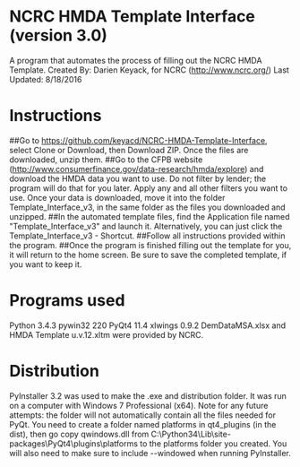 # NCRC HMDA Template Interface (version 3.0)
A program that automates the process of filling out the NCRC HMDA Template.
Created By: Darien Keyack, for NCRC (http://www.ncrc.org/)
Last Updated: 8/18/2016

# Instructions
##Go to https://github.com/keyacd/NCRC-HMDA-Template-Interface, select Clone or Download, then Download ZIP. Once the files are downloaded, unzip them.
##Go to the CFPB website (http://www.consumerfinance.gov/data-research/hmda/explore) and download the HMDA data you want to use. Do not filter by lender; the program will do that for you later. Apply any and all other filters you want to use. Once your data is downloaded, move it into the folder Template_Interface_v3, in the same folder as the files you downloaded and unzipped.
##In the automated template files, find the Application file named "Template_Interface_v3" and launch it. Alternatively, you can just click the Template_Interface_v3 - Shortcut.
##Follow all instructions provided within the program.
##Once the program is finished filling out the template for you, it will return to the home screen. Be sure to save the completed template, if you want to keep it.

# Programs used
Python 3.4.3
pywin32 220
PyQt4 11.4
xlwings 0.9.2
DemDataMSA.xlsx and HMDA Template u.v.12.xltm were provided by NCRC.

# Distribution
PyInstaller 3.2 was used to make the .exe and distribution folder. It was run on a computer with Windows 7 Professional (x64).
Note for any future attempts: the folder will not automatically contain all the files needed for PyQt.
You need to create a folder named platforms in qt4_plugins (in the dist), then go copy qwindows.dll from 
C:\Python34\Lib\site-packages\PyQt4\plugins\platforms to the platforms folder you created.
You will also need to make sure to include --windowed when running PyInstaller.
